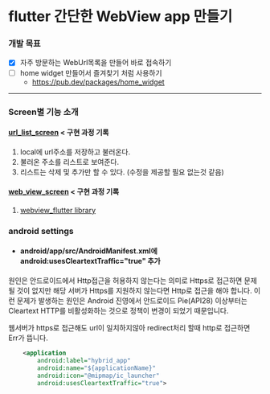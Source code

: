 # flutter 간단한 WebView app 만들기

### 개발 목표

- [x] 자주 방문하는 WebUrl목록을 만들어 바로 접속하기
- [ ] home widget 만들어서 즐겨찾기 처럼 사용하기
  - https://pub.dev/packages/home_widget

---

### Screen별 기능 소개

#### [url_list_screen](https://kimjunho97.tistory.com/35) < 구현 과정 기록

1. local에 url주소를 저장하고 불러온다.
2. 불러온 주소를 리스트로 보여준다.
3. 리스트는 삭제 및 추가만 할 수 있다. (수정을 제공할 필요 없는것 같음)

#### [web_view_screen](https://kimjunho97.tistory.com/37) < 구현 과정 기록

1. [webview_flutter library](https://pub.dev/documentation/webview_flutter/latest/webview_flutter/webview_flutter-library.html)

### android settings

- #### android/app/src/AndroidManifest.xml에 android:usesCleartextTraffic="true" 추가

원인은 안드로이드에서 Http접근을 허용하지 않는다는 의미로 Https로 접근하면
문제 될 것이 없지만 해당 서버가 Https를 지원하지 않는다면 Http로 접근을 해야 합니다.
이런 문제가 발생하는 원인은 Android 진영에서 안드로이드 Pie(API28) 이상부터는
Cleartext HTTP를 비활성화하는 것으로 정책이 변경이 되었기 때문입니다.

웹서버가 https로 접근해도 url이 일치하지않아 redirect처리 할때 http로 접근하면 Err가 뜹니다.

```xml
    <application
        android:label="hybrid_app"
        android:name="${applicationName}"
        android:icon="@mipmap/ic_launcher"
        android:usesCleartextTraffic="true">
```
